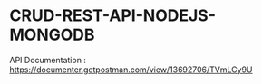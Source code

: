 # CRUD-REST-API-NODEJS-MONGODB

API Documentation : https://documenter.getpostman.com/view/13692706/TVmLCy9U
